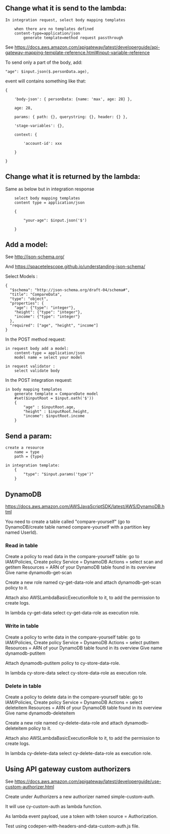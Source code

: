 ## Change what it is send to the lambda:

    In integration request, select body mapping templates

        when there are no templates defined
        content-type=application/json
            generate template=method request passthrough

See https://docs.aws.amazon.com/apigateway/latest/developerguide/api-gateway-mapping-template-reference.html#input-variable-reference

To send only a part of the body, add:

    "age": $input.json($.personData.age),


event will contains something like that:

    {

        'body-json': { personData: {name: 'max', age: 28} },

        age: 28,

        params: { path: {}, querystring: {}, header: {} },

        'stage-variables': {},

        context: {

            'account-id': xxx

        }

    }

## Change what it is returned by the lambda:

  Same as below but in integration response

        select body mapping templates
        content type = application/json

        {

            "your-age": $input.json('$')

        }

## Add a model:

See http://json-schema.org/

And     https://spacetelescope.github.io/understanding-json-schema/

Select Models :

    {
      "$schema": "http://json-schema.org/draft-04/schema#",
      "title": "CompareData",
      "type": "object",
      "properties": {
        "age": {"type": "integer"},
        "height": {"type": "integer"},
        "income": {"type": "integer"}
      },
      "required": ["age", "height", "income"]
    }

In the POST method request:

    in request body add a model:
        content-type = application/json
        model name = select your model

    in request validator :
        select validate body

In the POST integration request:

    in body mapping templates
        generate template = CompareDate model
        #set($inputRoot = $input.oath('$'))
        {
            "age" : $inputRoot.age,
            "height" : $inputRoot.height,
            "income": $inputRoot.income
        }

## Send a param:

    create a resource
        name = type
        path = {type}

    in integration template:
        {
            "type": "$input.params('type')"
        }

## DynamoDB

https://docs.aws.amazon.com/AWSJavaScriptSDK/latest/AWS/DynamoDB.html

You need to create a table called "compare-yourself" (go to DynamoDB/create table named compare-yourself with a partition key named UserId).

### Read in table

Create a policy to read data in the compare-yourself table:
  go to IAM/Policies,
  Create policy
  Service = DynamoDB
  Actions = select scan and getitem
  Resources = ARN of your DynamoDB table found in its overview
  Give name dynamodb-get-scan

Create a new role named cy-get-data-role and attach dynamodb-get-scan policy to it.

Attach also AWSLambdaBasicExecutionRole to it, to add the permission to create logs.

In lambda cy-get-data select cy-get-data-role as execution role.

### Write in table

Create a policy to write data in the compare-yourself table:
  go to IAM/Policies,
  Create policy
  Service = DynamoDB
  Actions = select putitem
  Resources = ARN of your DynamoDB table found in its overview
  Give name dynamodb-putitem

Attach dynamodb-putitem policy to cy-store-data-role.

In lambda cy-store-data select cy-store-data-role as execution role.

### Delete in table

Create a policy to delete data in the compare-yourself table:
  go to IAM/Policies,
  Create policy
  Service = DynamoDB
  Actions = select deleteitem
  Resources = ARN of your DynamoDB table found in its overview
  Give name dynamodb-deleteitem

Create a new role named cy-delete-data-role and attach dynamodb-deleteitem policy to it.

Attach also AWSLambdaBasicExecutionRole to it, to add the permission to create logs.

In lambda cy-delete-data select cy-delete-data-role as execution role.

## Using API gateway custom authorizers

See https://docs.aws.amazon.com/apigateway/latest/developerguide/use-custom-authorizer.html

Create under Authorizers a new authorizer named simple-custom-auth.

It will use cy-custom-auth as lambda function.

As lambda event payload, use a token with token source = Authorization.

Test using codepen-with-headers-and-data-custom-auth.js file.
